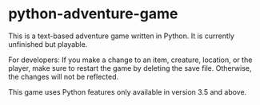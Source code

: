# python-adventure-game

This is a text-based adventure game written in Python. It is currently unfinished but playable.

For developers: If you make a change to an item, creature, location, or the player, make sure to restart the game by deleting the save file. Otherwise, the changes will not be reflected.

This game uses Python features only available in version 3.5 and above.